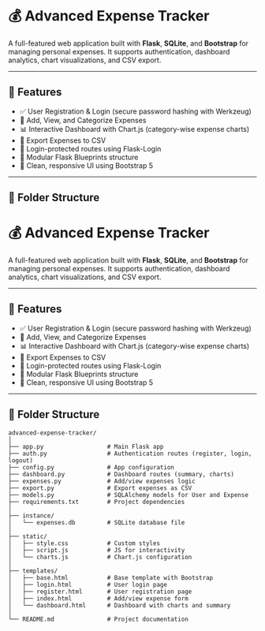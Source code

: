 # 💰 Advanced Expense Tracker

A full-featured web application built with **Flask**, **SQLite**, and **Bootstrap** for managing personal expenses. It supports authentication, dashboard analytics, chart visualizations, and CSV export.

---

## 🚀 Features

- ✅ User Registration & Login (secure password hashing with Werkzeug)
- 🧾 Add, View, and Categorize Expenses
- 📊 Interactive Dashboard with Chart.js (category-wise expense charts)
- 💾 Export Expenses to CSV
- 🔐 Login-protected routes using Flask-Login
- 📂 Modular Flask Blueprints structure
- 🎨 Clean, responsive UI using Bootstrap 5

---

## 📁 Folder Structure

# 💰 Advanced Expense Tracker

A full-featured web application built with **Flask**, **SQLite**, and **Bootstrap** for managing personal expenses. It supports authentication, dashboard analytics, chart visualizations, and CSV export.

---

## 🚀 Features

- ✅ User Registration & Login (secure password hashing with Werkzeug)
- 🧾 Add, View, and Categorize Expenses
- 📊 Interactive Dashboard with Chart.js (category-wise expense charts)
- 💾 Export Expenses to CSV
- 🔐 Login-protected routes using Flask-Login
- 📂 Modular Flask Blueprints structure
- 🎨 Clean, responsive UI using Bootstrap 5

---


## 📁 Folder Structure

```plaintext
advanced-expense-tracker/
│
├── app.py                  # Main Flask app
├── auth.py                 # Authentication routes (register, login, logout)
├── config.py               # App configuration
├── dashboard.py            # Dashboard routes (summary, charts)
├── expenses.py             # Add/view expenses logic
├── export.py               # Export expenses as CSV
├── models.py               # SQLAlchemy models for User and Expense
├── requirements.txt        # Project dependencies
│
├── instance/
│   └── expenses.db         # SQLite database file
│
├── static/
│   ├── style.css           # Custom styles
│   ├── script.js           # JS for interactivity
│   └── charts.js           # Chart.js configuration
│
├── templates/
│   ├── base.html           # Base template with Bootstrap
│   ├── login.html          # User login page
│   ├── register.html       # User registration page
│   ├── index.html          # Add/view expense form
│   └── dashboard.html      # Dashboard with charts and summary
│
└── README.md               # Project documentation




